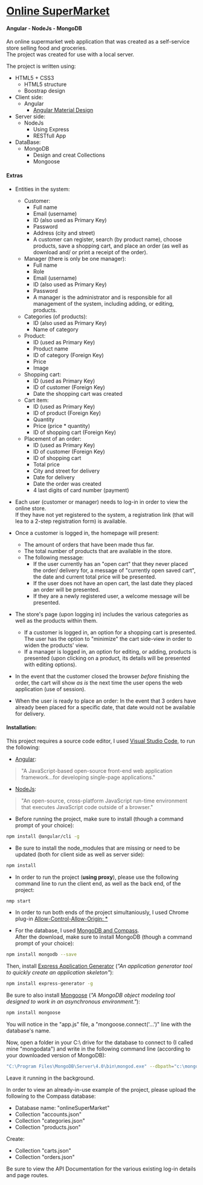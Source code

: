 # [Online SuperMarket](http://18.224.80.50:3000/)
#### Angular - NodeJs - MongoDB

An online supermarket web application that was created as a self-service store selling food and groceries.  
The project was created for use with a local server.

The project is written using:

  - HTML5 + CSS3
    - HTML5 structure
    - Boostrap design
  - Client side:
    - Angular
      - [Angular Material Design](https://material.angular.io/)
  - Server side:
    - NodeJs
      - Using Express
      - RESTfull App
  - DataBase:
    - MongoDB
      - Design and creat Collections
      - Mongoose

#### Extras
- Entities in the system:
  -  Customer:
     - Full name
     - Email (username)
     - ID (also used as Primary Key)
     - Password
     - Address (city and street)
     - A customer can register, search (by product name), choose products, save a shopping cart, and place an order (as well as download and/ or print a receipt of the order).
  - Manager (there is only be one manager):
    - Full name
    - Role
    - Email (username)
    - ID (also used as Primary Key)
    - Password
    - A manager is the administrator and is responsible for all management of the system, including adding, or editing, products.
  - Categories (of products):
    - ID (also used as Primary Key)
    - Name of category
  - Product:
    - ID (used as Primary Key)
    - Product name
    - ID of category (Foreign Key)
    - Price
    - Image
  - Shopping cart:
    -  ID (used as Primary Key)
    -  ID of customer (Foreign Key)
    -  Date the shopping cart was created
  - Cart item: 
    -  ID (used as Primary Key)
    -  ID of product (Foreign Key)
    -  Quantity
    -  Price (price * quantity)
    -  ID of shopping cart (Foreign Key)
  -  Placement of an order:
     -  ID (used as Primary Key) 
     -  ID of customer (Foreign Key)
     -  ID of shopping cart 
     -  Total price
     -  City and street for delivery
     -  Date for delivery
     -  Date the order was created
     -  4 last digits of card number (payment)

- Each user (customer or manager) needs to log-in in order to view the online store.  
If they have not yet registered to the system, a registration link (that will lea to a 2-step registration form) is available.
- Once a customer is logged in, the homepage will present:
   - The amount of orders that have been made thus far.
   - The total number of products that are available in the store.
   - The following message:
      - If the user currently has an "open cart" that they never placed the order/ delivery for, a message of "currently open saved cart", the date and current total price will be presented.
      - If the user does not have an open cart, the last date they placed an order will be presented.
      - If they are a newly registered user, a welcome message will be presented.
-  The store's page (upon logging in) includes the various categories as well as the products within them. 
   -  If a customer is logged in, an option for a shopping cart is presented.
The user has the option to "minimize" the cart side-view in order to widen the products' view.
   -  If a manager is logged in, an option for editing, or adding, products is presented (upon clicking on a product, its details will be presented with editing options).
- In the event that the customer closed the browser *before* finishing the order, the cart will show *as is* the next time the user opens the web application (use of session).
- When the user is ready to place an order: 
In the event that 3 orders have already been placed for a specific date, that date would not be available for delivery. 

#### Installation:

This project requires a source code editor, I used [Visual Studio Code](https://code.visualstudio.com/), to run the following: 
- [Angular](https://angular.io/): 
> "A JavaScript-based open-source front-end web application framework...for developing single-page applications." 
- [NodeJs](https://nodejs.org/):
> "An open-source, cross-platform JavaScript run-time environment that executes JavaScript code outside of a browser."
- Before running the project, make sure to install (though a command prompt of your choice):
```sh
npm install @angular/cli -g
```
- Be sure to install the node_modules that are missing or need to be updated (both for client side as well as server side):
```sh
npm install
``` 
- In order to run the project (**using proxy**), please use the following command line to run the client end, as well as the back end, of the project:
```sh
nmp start
``` 
- In order to run both ends of the project simultaniously, I used Chrome plug-in [Allow-Control-Allow-Origin: *](https://chrome.google.com/webstore/detail/allow-control-allow-origi/nlfbmbojpeacfghkpbjhddihlkkiljbi?hl=en)

- For the database, I used [MongoDB and Compass](https://www.mongodb.com/products/compass).  
After the download, make sure to install MongoDB (though a command prompt of your choice):
```sh
npm install mongodb --save
```
Then, install [Express Application Generator](https://expressjs.com/en/starter/generator.html) (*"An application generator tool to quickly create an application skeleton"*):
```sh
npm install express-generator -g
```
Be sure to also install [Mongoose](https://mongoosejs.com/) (*"A MongoDB object modeling tool designed to work in an asynchronous environment."*):
```sh
npm install mongoose
```
You will notice in the "app.js" file, a "mongoose.connect('...')" line with the database's name.  

Now, open a folder in your C:\ drive for the database to connect to (I called mine "mongodata") and write in the following command line (according to your downloaded version of MongoDB):
```sh
"C:\Program Files\MongoDB\Server\4.0\bin\mongod.exe" --dbpath="c:\mongodata"
```
Leave it running in the background.

In order to view an already-in-use example of the project, please upload the following to the Compass database:
  - Database name: "onlineSuperMarket"
  - Collection "accounts.json"
  - Collection "categories.json"
  - Collection "products.json"  
  
Create:  
  - Collection "carts.json"
  - Collection "orders.json"

Be sure to view the API Documentation for the various existing log-in details and page routes. 


 
